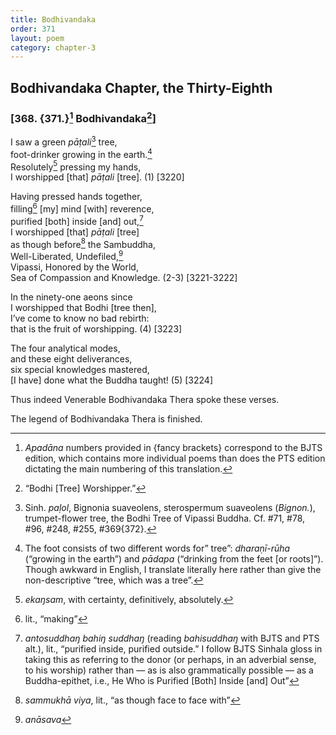 ```yaml
---
title: Bodhivandaka
order: 371
layout: poem
category: chapter-3
---
```


## Bodhivandaka Chapter, the Thirty-Eighth

### \[368. {371.}[^1] Bodhivandaka[^2]\]

I saw a green *pāṭali*[^3] tree,  
foot-drinker growing in the earth.[^4]  
Resolutely[^5] pressing my hands,  
I worshipped \[that\] *pāṭali* \[tree\]. (1) \[3220\]

Having pressed hands together,  
filling[^6] \[my\] mind \[with\] reverence,  
purified \[both\] inside \[and\] out,[^7]  
I worshipped \[that\] *pāṭali* \[tree\]  
as though before[^8] the Sambuddha,  
Well-Liberated, Undefiled,[^9]  
Vipassi, Honored by the World,  
Sea of Compassion and Knowledge. (2-3) \[3221-3222\]

In the ninety-one aeons since  
I worshipped that Bodhi \[tree then\],  
I’ve come to know no bad rebirth:  
that is the fruit of worshipping. (4) \[3223\]

The four analytical modes,  
and these eight deliverances,  
six special knowledges mastered,  
\[I have\] done what the Buddha taught! (5) \[3224\]

Thus indeed Venerable Bodhivandaka Thera spoke these verses.

The legend of Bodhivandaka Thera is finished.

[^1]: *Apadāna* numbers provided in {fancy brackets} correspond to the BJTS edition, which contains more individual poems than does the PTS edition dictating the main numbering of this translation.

[^2]: “Bodhi \[Tree\] Worshipper.”

[^3]: Sinh. *paḷol*, Bignonia suaveolens, sterospermum suaveolens (*Bignon.*), trumpet-flower tree, the Bodhi Tree of Vipassi Buddha. Cf. \#71, \#78, \#96, \#248, \#255, \#369{372}.

[^4]: The foot consists of two different words for” tree”: *dharaṇī-rūha* (“growing in the earth”) and *pādapa* (“drinking from the feet \[or roots\]”). Though awkward in English, I translate literally here rather than give the non-descriptive “tree, which was a tree”.

[^5]: *ekaŋsam*, with certainty, definitively, absolutely.

[^6]: lit., “making”

[^7]: *antosuddhaŋ bahiŋ suddhaŋ* (reading *bahisuddhaŋ* with BJTS and PTS alt.), lit., “purified inside, purified outside.” I follow BJTS Sinhala gloss in taking this as referring to the donor (or perhaps, in an adverbial sense, to his worship) rather than — as is also grammatically possible — as a Buddha-epithet, i.e., He Who is Purified \[Both\] Inside \[and\] Out”

[^8]: *sammukhā viya*, lit., “as though face to face with”

[^9]: *anāsava*
